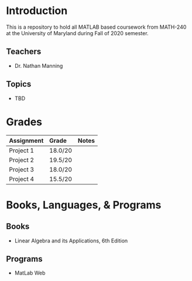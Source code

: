 # Introduction
This is a repository to hold all MATLAB based coursework from MATH-240 at the University of Maryland during Fall of 2020 semester.

## Teachers

- Dr. Nathan Manning

## Topics

- TBD

# Grades

|Assignment|Grade|Notes|
|:-|:-|:-|
|Project 1|18.0/20|
|Project 2|19.5/20|
|Project 3|18.0/20|
|Project 4|15.5/20|

# Books, Languages, & Programs

## Books

- Linear Algebra and its Applications, 6th Edition

## Programs

- MatLab Web
